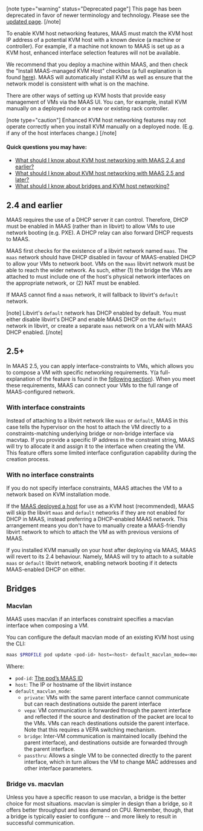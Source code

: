 [note type="warning" status="Deprecated page"]
This page has been deprecated in favor of newer terminology and technology.  Please see the [updated page](/t/vm-host-networking/1526).
[/note]

To enable KVM host networking features, MAAS must match the KVM host IP address of a potential KVM host with a known device (a machine or controller). For example, if a machine not known to MAAS is set up as a KVM host, enhanced interface selection features will not be available.

We recommend that you deploy a machine within MAAS, and then check the "Install MAAS-managed KVM Host" checkbox (a full explanation is found [here](/t/add-a-kvm-h-ost/805)). MAAS will automatically install KVM as well as ensure that the network model is consistent with what is on the machine.

There are other ways of setting up KVM hosts that provide easy management of VMs via the MAAS UI. You can, for example, install KVM manually on a deployed node or a new or existing rack controller.

[note type="caution"]
Enhanced KVM host networking features may not operate correctly when you install KVM manually on a deployed node. (E.g. if any of the host interfaces change.)
[/note]

#### Quick questions you may have:

* [What should I know about KVM host networking with MAAS 2.4 and earlier?](/t/kvm-host-networking/807#heading--24-and-earlier)
* [What should I know about KVM host networking with MAAS 2.5 and later?](/t/kvm-host-networking/807#heading--25)
* [What should I know about bridges and KVM host networking?](/t/kvm-host-networking/807#heading--bridges)

<h2 id="heading--24-and-earlier">2.4 and earlier</h2>

MAAS requires the use of a DHCP server it can control. Therefore, DHCP must be enabled in MAAS (rather than in libvirt) to allow VMs to use network booting (e.g. PXE). A DHCP relay can also forward DHCP requests to MAAS.

MAAS first checks for the existence of a libvirt network named `maas`. The `maas` network should have DHCP disabled in favour of MAAS-enabled DHCP to allow your VMs to network boot. VMs on the `maas` libvirt network must be able to reach the wider network. As such, either (1) the bridge the VMs are attached to must include one of the host's physical network interfaces on the appropriate network, or (2) NAT must be enabled.

If MAAS cannot find a `maas` network, it will fallback to libvirt's `default` network.

[note]
Libvirt's `default` network has DHCP enabled by default. You must either disable libvirt's DHCP and enable MAAS DHCP on the `default` network in libvirt, or create a separate `maas` network on a VLAN with MAAS DHCP enabled.
[/note]

<h2 id="heading--25">2.5+</h2>

In MAAS 2.5, you can apply interface-constraints to VMs, which allows you to compose a VM with specific networking requirements. Y(a full-explanation of the feature is found in the [following section](/t/creating-and-deleting-new-vms/806#heading--interfaces)). When you meet these requirements, MAAS can connect your VMs to the full range of MAAS-configured network.

<h3 id="heading--with-interface-constraints">With interface constraints</h3>

Instead of attaching to a libvirt network like `maas` or `default`, MAAS in this case tells the hypervisor on the host to attach the VM directly to a constraints-matching underlying bridge or non-bridge interface via macvtap. If you provide a specific IP address in the constraint string, MAAS will try to allocate it and assign it to the interface when creating the VM. This feature offers some limited interface configuration capability during the creation process.

<h3 id="heading--with-no-interface-constraints">With no interface constraints</h3>

If you do not specify interface constraints, MAAS attaches the VM to a network based on KVM installation mode.

If the [MAAS deployed a host](/t/add-a-kvm-h-ost/805) for use as a KVM host (recommended), MAAS will skip the libvirt `maas` and `default` networks if they are not enabled for DHCP in MAAS, instead preferring a DHCP-enabled MAAS network. This arrangement means you don't have to manually create a MAAS-friendly libvirt network to which to attach the VM as with previous versions of MAAS.

If you installed KVM manually on your host after deploying via MAAS, MAAS will revert to its 2.4 behaviour.  Namely, MAAS will try to attach to a suitable `maas` or `default` libvirt network, enabling network booting if it detects MAAS-enabled DHCP on either.

<h2 id="heading--bridges">Bridges</h2>

<h3 id="heading--macvlan">Macvlan</h3>

MAAS uses macvlan if an interfaces constraint specifies a macvlan interface when composing a VM.

You can configure the default macvlan mode of an existing KVM host using the CLI:

``` bash
maas $PROFILE pod update <pod-id> host=<host> default_macvlan_mode=<mode>
```

Where:

-   `pod-id`: [The pod’s MAAS ID](/t/creating-and-deleting-new-vms/806#heading--find-pod-ids)
-   `host`: The IP or hostname of the libvirt instance
-   `default_macvlan_mode`:
    -   `private`: VMs with the same parent interface cannot communicate but can reach destinations outside the parent interface
    -   `vepa`: VM communication is forwarded through the parent interface and reflected if the source and destination of the packet are local to the VMs. VMs can reach destinations outside the parent interface. Note that this requires a VEPA switching mechanism.
    -   `bridge`: Inter-VM communication is maintained locally (behind the parent interface), and destinations outside are forwarded through the parent interface.
    -   `passthru`: Allows a single VM to be connected directly to the parent interface, which in turn allows the VM to change MAC addresses and other interface parameters.

<h3 id="heading--bridge-vs-macvlan">Bridge vs. macvlan</h3>

Unless you have a specific reason to use macvlan, a bridge is the better choice for most situations. macvlan is simpler in design than a bridge, so it offers better throughput and less demand on CPU.  Remember, though, that a bridge is typically easier to configure -- and more likely to result in successful communication.

<!-- LINKS -->